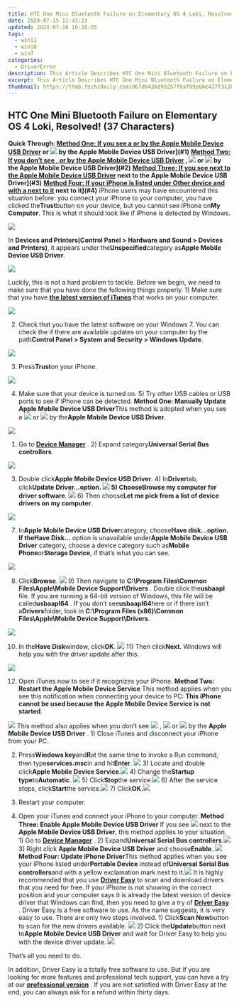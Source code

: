 ```yaml
---
title: HTC One Mini Bluetooth Failure on Elementary OS 4 Loki, Resolved! (37 Characters)
date: 2024-07-15 11:43:23
updated: 2024-07-16 10:20:55
tags:
  - win11
  - win10
  - win7
categories:
  - DriverError
description: This Article Describes HTC One Mini Bluetooth Failure on Elementary OS 4 Loki, Resolved! (37 Characters)
excerpt: This Article Describes HTC One Mini Bluetooth Failure on Elementary OS 4 Loki, Resolved! (37 Characters)
thumbnail: https://thmb.techidaily.com/d67db43bd99257f0af99e68e427f312b6fcddd2d0ff0d753e05a7e79c9663b0b.jpg
---
```


## HTC One Mini Bluetooth Failure on Elementary OS 4 Loki, Resolved! (37 Characters)

 **Quick Through: [Method One: If you see a  or  by the Apple Mobile Device USB Driver](https://images.drivereasy.com/wp-content/uploads/2016/09/yellow-exclmation-mark.png) or ![](https://images.drivereasy.com/wp-content/uploads/2016/09/iphone-7-not-recognized-by-windows-7-question-mark.png) by the Apple Mobile Device USB Driver](#1)** **[Method Two: If you don’t see ,  or  by the Apple Mobile Device USB Driver](https://images.drivereasy.com/wp-content/uploads/2016/09/img_57cfc2b7b55a1.png) , ![](https://images.drivereasy.com/wp-content/uploads/2016/09/yellow-exclmation-mark.png) or ![](https://images.drivereasy.com/wp-content/uploads/2016/09/img_57cfc2cc4c57a.png) by the Apple Mobile Device USB Driver](#2)** **[Method Three: If you see  next to the Apple Mobile Device USB Driver](https://images.drivereasy.com/wp-content/uploads/2016/09/img_57cfc3cc786ff.png) next to the Apple Mobile Device USB Driver](#3)** **[Method Four: If your iPhone is listed under Other device and with a  next to it](https://images.drivereasy.com/wp-content/uploads/2016/09/yellow-exclmation-mark.png) next to it](#4)** iPhone users may have encountered this situation before: you connect your iPhone to your computer, you have clicked the**Trust**button on your device, but you cannot see iPhone on**My Computer**. This is what it should look like if iPhone is detected by Windows.

![](https://images.drivereasy.com/wp-content/uploads/2016/09/apple-iphone-in-windows-7.jpg)

In **Devices and Printers(Control Panel > Hardware and Sound > Devices and Printers)**, it appears under the**Unspecified**category as**Apple Mobile Device USB Driver**.

![](https://images.drivereasy.com/wp-content/uploads/2016/09/apple-mobile-device-usb-driver-in-unspecified.jpg)

Luckily, this is not a hard problem to tackle. Before we begin, we need to make sure that you have done the following things properly. 1) Make sure that you have **[the latest version of iTunes](https://support.apple.com/kb/HT201352)** that works on your computer.

![](https://images.drivereasy.com/wp-content/uploads/2016/09/get-the-latest-version-of-itunes.jpg)

2) Check that you have the latest software on your Windows 7\. You can check the if there are available updates on your computer by the path**Control Panel > System and Security > Windows Update**.

![](https://images.drivereasy.com/wp-content/uploads/2016/09/windows-update-in-windows-7.jpg)

3) Press**Trust**on your iPhone.

![](https://images.drivereasy.com/wp-content/uploads/2016/09/trust-this-computer-on-iphone.jpg)

4) Make sure that your device is turned on. 5) Try other USB cables or USB ports to see if iPhone can be detected.   **Method One: Manually Update Apple Mobile Device USB Driver**This method is adopted when you see a ![](https://images.drivereasy.com/wp-content/uploads/2016/09/yellow-exclmation-mark.png) or ![](https://images.drivereasy.com/wp-content/uploads/2016/09/iphone-7-not-recognized-by-windows-7-question-mark.png) by the**Apple Mobile Device USB Driver**.

![](https://images.drivereasy.com/wp-content/uploads/2016/09/img_57cfc1d3812c4.png)

1) Go to **[Device Manager](https://tools.techidaily.com/drivereasy/download/)** . 2) Expand category**Universal Serial Bus controllers**.

![](https://images.drivereasy.com/wp-content/uploads/2016/09/img_57cfc066b0a94.png)

3) Double click**Apple Mobile Device USB Driver**. 4) In**Driver**tab, click**Update Driver…**option. ![](https://images.drivereasy.com/wp-content/uploads/2016/09/update-driver-apple-mobile-device-usb-driver-properties.png) 5) Choose**Browse my computer for driver software**. ![](https://images.drivereasy.com/wp-content/uploads/2016/09/browse-my-computer-for-driver-software-600x439.png) 6) Then choose**Let me pick from a list of device drivers on my computer**.

![](https://images.drivereasy.com/wp-content/uploads/2016/09/let-me-pick-from-a-list-of-device-drivers-on-my-computer-600x439.png)

7) In**Apple Mobile Device USB Driver**category, choose**Have disk…**option. If the**Have Disk…** option is unavailable under**Apple Mobile Device USB Driver** category, choose a device category such as**Mobile Phone**or**Storage Device**, if that’s what you can see.

![](https://images.drivereasy.com/wp-content/uploads/2016/09/apple-mobile-device-usb-driver-category-600x439.png)

8) Click**Browse**. ![](https://images.drivereasy.com/wp-content/uploads/2016/09/browse-for-inf-file.png) 9) Then navigate to   **C:\\Program Files\\Common Files\\Apple\\Mobile Device Support\\Drivers** . Double click the**usbaapl** file. If you are running a 64-bit version of Windows, this file will be called**usbaapl64** . If you don’t see**usbaapl64**here or if there isn’t a**Drivers**folder, look in **C:\\Program Files (x86)\\Common Files\\Apple\\Mobile Device Support\\Drivers**.

![](https://images.drivereasy.com/wp-content/uploads/2016/09/have-disk-usbaapl64.png)

10) In the**Have Disk**window, click**OK**. ![](https://images.drivereasy.com/wp-content/uploads/2016/09/img_57cfba2f3f906.png) 11) Then click**Next**. Windows will help you with the driver update after this.

![](https://images.drivereasy.com/wp-content/uploads/2016/09/next-to-finish-the-install-process-600x439.png)

12) Open iTunes now to see if it recognizes your iPhone.   **Method Two: Restart the Apple Mobile Device Service** This method applies when you see this notification when connecting your device to PC: **This iPhone cannot be used because the Apple Mobile Device Service is not started**.

![](https://images.drivereasy.com/wp-content/uploads/2016/09/this-iphone-cannot-be-used-because-the-apple-mobile-device-service-is-not-started.png) This method also applies when you don’t see ![](https://images.drivereasy.com/wp-content/uploads/2016/09/img_57cfc2b7b55a1.png) , ![](https://images.drivereasy.com/wp-content/uploads/2016/09/yellow-exclmation-mark.png) or ![](https://images.drivereasy.com/wp-content/uploads/2016/09/img_57cfc2cc4c57a.png) by the **Apple Mobile Device USB Driver** .  1) Close iTunes and disconnect your iPhone from your PC.

2) Press**Windows key**and**R**at the same time to invoke a Run command, then type**services.msc**in and hit**Enter**. ![](https://images.drivereasy.com/wp-content/uploads/2016/09/img_57cfbd4cbc7ad.png) 3) Locate and double click**Apple Mobile Device Service**.![](https://images.drivereasy.com/wp-content/uploads/2016/09/apple-mobile-device-service.jpg) 4) Change the**Startup type**to**Automatic**. ![](https://images.drivereasy.com/wp-content/uploads/2016/09/startup-type-to-automatic.jpg) 5) Click**Stop**the service.![](https://images.drivereasy.com/wp-content/uploads/2016/09/stop-the-service.png) 6) After the service stops, click**Start**the service.![](https://images.drivereasy.com/wp-content/uploads/2016/09/start-the-service.png) 7) Click**OK**.![](https://images.drivereasy.com/wp-content/uploads/2016/09/ok-to-save-the-change.png)

8) Restart your computer.

9) Open your iTunes and connect your iPhone to your computer.   **Method Three: Enable Apple Mobile Device USB Driver** If you see ![](https://images.drivereasy.com/wp-content/uploads/2016/09/img_57cfc3cc786ff.png) next to the **Apple Mobile Device USB Driver**, this method applies to your situation. 1) Go to **[Device Manager](https://tools.techidaily.com/drivereasy/download/)** . 2) Expand**Universal Serial Bus controllers**.![](https://images.drivereasy.com/wp-content/uploads/2016/09/expand-universal-serial-bus-controllers.png) 3) Right click **Apple Mobile Device USB Driver** and choose**Enable**. ![](https://images.drivereasy.com/wp-content/uploads/2016/09/apple-mobile-device-usb-driver-enable.png)   **Method Four: Update iPhone Driver**This method applies when you see your iPhone listed under**Portable Device** instead of**Universal Serial Bus controllers**and with a yellow exclamation mark next to it.![](https://images.drivereasy.com/wp-content/uploads/2016/09/portable-device-with-yellow-exclamation-mark.png) It is highly recommended that you use [**Driver Easy**](https://tools.techidaily.com/drivereasy/download/) to scan and download drivers that you need for free. If your iPhone is not showing in the correct position and your computer says it is already the latest version of device driver that Windows can find, then you need to give a try of **[Driver Easy](https://tools.techidaily.com/drivereasy/download/)** . Driver Easy is a free software to use. As the name suggests, it is very easy to use. There are only two steps involved. 1) Click**Scan Now**button to scan for the new drivers available. ![](https://images.drivereasy.com/wp-content/uploads/2017/03/img_58da3829b5cbb.png) 2) Click the**Update**button next to**Apple Mobile Device USB Driver** and wait for Driver Easy to help you with the device driver update. ![](https://images.drivereasy.com/wp-content/uploads/2017/03/img_58da383c4afde.jpg)

That’s all you need to do.

In addition, Driver Easy is a totally free software to use. But if you are looking for more features and professional tech support, you can have a try at our **[professional version](https://tools.techidaily.com/drivereasy/download/)** . If you are not satisfied with Driver Easy at the end, you can always ask for a refund within thirty days.

<ins class="adsbygoogle"
     style="display:block"
     data-ad-format="autorelaxed"
     data-ad-client="ca-pub-7571918770474297"
     data-ad-slot="1223367746"></ins>



<ins class="adsbygoogle"
     style="display:block"
     data-ad-client="ca-pub-7571918770474297"
     data-ad-slot="8358498916"
     data-ad-format="auto"
     data-full-width-responsive="true"></ins>

